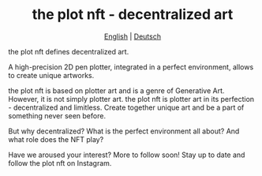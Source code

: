 <h1 align="center">
  the plot nft - decentralized art
</h1>
<p align="center">
  <a href="https://github.com/theplotnft/.github/blob/main/profile/README.md">English</a> | <a href="https://github.com/theplotnft/.github/blob/main/profile/README.de.md">Deutsch</a>
</p>



the plot nft defines decentralized art.

A high-precision 2D pen plotter, integrated in a perfect environment, allows to create unique artworks.

the plot nft is based on plotter art and is a genre of Generative Art. However, it is not simply plotter art. the plot nft is plotter art in its perfection - decentralized and limitless. Create together unique art and be a part of something never seen before.

But why decentralized? What is the perfect environment all about? And what role does the NFT play?

Have we aroused your interest? More to follow soon! Stay up to date and follow the plot nft on Instagram.
